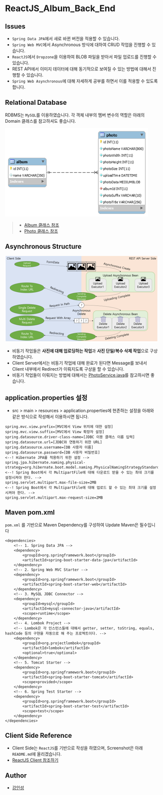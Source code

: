 # ReactJS_Album_Back_End

## Issues
- `Spring Data JPA`에서 새로 바뀐 버전을 적용할 수 있습니다.
- `Spring Web MVC`에서 Asynchronous 방식에 대하여 CRUD 작업을 진행할 수 있습니다.
- `ReactJS`에서 `Dropzone`을 이용하여 BLOB 파일을 받아서 파일 업로드를 진행할 수 있습니다.
- REST API에서 이미지 데이터에 대해 동기적으로 보여질 수 있는 방법에 대해서 진행할 수 있습니다.
- `Spring Web Asynchronous`에 대해 자세하게 공부를 하면서 이를 적용할 수 있도록 합니다.

## Relational Database

RDBMS는 `MySQL`를 이용하였습니다. 각 객체 내부의 멤버 변수의 역할은 아래의 Domain 클래스를 참고하셔도 좋습니다.

![react_album_er](/src/docs/react_album_er.png "react_album_er")

> - [Album 클래스 참조](https://github.com/tails5555/ReactJS_Album_Back_End/blob/master/src/main/java/net/kang/domain/Album.java)
> - [Photo 클래스 참조](https://github.com/tails5555/ReactJS_Album_Back_End/blob/master/src/main/java/net/kang/domain/Photo.java)


## Asynchronous Structure

![asynchronous_structure](/src/docs/asynchronous_structure.png "asynchronous_structure")

- 비동기 작업들은 **사진에 대해 업로딩하는 작업**과 **사진 단일/복수 삭제 작업**으로 구상하였습니다.
- Client Server에서는 비동기 작업에 대해 완료가 된다면 Message를 보내서 Client 내부에서 Redirect가 이뤄지도록 구상을 할 수 있습니다.
- 비동기 작업들이 이뤄지는 방법에 대해서는 [PhotoService.java](https://github.com/tails5555/ReactJS_Album_Back_End/blob/master/src/main/java/net/kang/service/PhotoService.java)를 참고하시면 좋습니다.

## application.properties 설정
- src > main > resources > application.properties에 현존하는 설정을 아래와 같은 방식으로 작성해서 이용하시면 됩니다.

```
spring.mvc.view.prefix=[MVC에서 View 위치에 대한 설정]
spring.mvc.view.suffix=[MVC에서 View 확장자 설정]
spring.datasource.driver-class-name=[JDBC 이용 클래스 이름 입력]
spring.datasource.url=[JDBC와 연동하기 위한 URL]
spring.datasource.username=[DB 사용자 이름]
spring.datasource.password=[DB 사용자 비밀번호]
<--! Hibernate JPA를 적용하기 위한 설정 -->
spring.jpa.hibernate.naming.physical-strategy=org.hibernate.boot.model.naming.PhysicalNamingStrategyStandardImpl
<--! Spring Boot에서 각 MultipartFile에 대해 다운로드 받을 수 있는 최대 크기를 설정시켜야 한다. -->
spring.servlet.multipart.max-file-size=2MB
<--! Spring Boot에서 각 MultipartFile에 대해 업로드 할 수 있는 최대 크기를 설정시켜야 한다. -->
spring.servlet.multipart.max-request-size=2MB
```

## Maven pom.xml
`pom.xml` 를 기반으로 Maven Dependency를 구성하여 Update Maven은 필수입니다

```
<dependencies>
	<!-- 1. Spring Data JPA -->
	<dependency>
		<groupId>org.springframework.boot</groupId>
		<artifactId>spring-boot-starter-data-jpa</artifactId>
	</dependency>
	<!-- 2. Spring Web MVC Starter -->
	<dependency>
		<groupId>org.springframework.boot</groupId>
		<artifactId>spring-boot-starter-web</artifactId>
	</dependency>
	<!-- 3. MySQL JDBC Connector -->
	<dependency>
		<groupId>mysql</groupId>
		<artifactId>mysql-connector-java</artifactId>
		<scope>runtime</scope>
	</dependency>
	<!-- 4. Lombok Project -->
	<!-- Lombok은 각 인스턴스들에 대해서 getter, setter, toString, equals, hashCode 등의 구현을 자동으로 해 주는 프로젝트이다. -->
	<dependency>
		<groupId>org.projectlombok</groupId>
		<artifactId>lombok</artifactId>
		<optional>true</optional>
	</dependency>
	<!-- 5. Tomcat Starter -->
	<dependency>
		<groupId>org.springframework.boot</groupId>
		<artifactId>spring-boot-starter-tomcat</artifactId>
		<scope>provided</scope>
	</dependency>
	<!-- 6. Spring Test Starter -->
	<dependency>
		<groupId>org.springframework.boot</groupId>
		<artifactId>spring-boot-starter-test</artifactId>
		<scope>test</scope>
	</dependency>
</dependencies>
```

## Client Side Reference
- Client Side는 `ReactJS`를 기반으로 작성을 하였으며, Screenshot은 아래 `README.md`에 올리겠습니다.
- [ReactJS Client 참조하기](https://github.com/tails5555/ReactJS_Album_Front_End)

## Author
- [강인성](https://github.com/tails5555)
